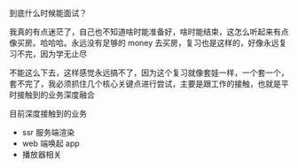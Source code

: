 到底什么时候能面试？

我真的有点迷茫了，自己也不知道啥时能准备好，啥时能结束，这怎么听起来有点像买房。哈哈哈。永远没有足够的 money 去买房，复习也是这样的，好像永远复习不完，因为学无止尽

不能这么下去，这样感觉永远搞不了，因为这个复习就像套娃一样，一个套一个，套不完了，我必须抓住几个核心关键点进行尝试，主要是跟工作的接触，也就是平时接触到的业务深度融合

目前深度接触到的业务

- ssr 服务端渲染
- web 端唤起 app
- 播放器相关
